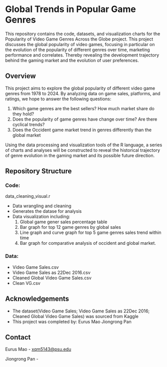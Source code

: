 # Global Trends in Popular Game Genres

This repository contains the code, datasets, and visualization charts for the Popularity of Video Game Genres Across the Globe project. This project discusses the global popularity of video games, focusing in particular on the evolution of the popularity of different genres over time, marketing performance and correlates. Thereby revealing the development trajectory behind the gaming market and the evolution of user preferences.

## Overview

This project aims to explore the global popularity of different video game genres from 1978 to 2024. By analyzing data on game sales, platforms, and ratings, we hope to answer the following questions:
  1. Which game genres are the best sellers? How much market share do they hold?
  2. Does the popularity of game genres have change over time? Are there cyclical trends?
  3. Does the Occident game market trend in genres differently than the global market

Using the data processing and visualization tools of the R language, a series of charts and analyses will be constructed to reveal the historical trajectory of genre evolution in the gaming market and its possible future direction.

## Repository Structure

### Code:
data_cleaning_visual.r
 - Data wrangling and cleaning
 - Generates the datase for analysis
 - Data visualization including:
   1. Global game gener sales percentage table
   2. Bar graph for top 12 game genres by global sales
   3. Line graph and curve graph for top 5 game genres sales trend within time
   4. Bar graph for comparative analysis of occident and global market.

### Data:
- Video Game Sales.csv
- Video Game Sales as 22Dec 2016.csv
- Cleaned Global Video Game Sales.csv
- Clean VG.csv


## Acknowledgements
- The dataset(Video Game Sales; Video Game Sales as 22Dec 2016; Cleaned Global Video Game Sales) was sourced from Kaggle
- This project was completed by:
    Eurus Mao
    Jiongrong Pan


## Contact

Eurus Mao - xqm5143@psu.edu 

Jiongrong Pan - 
